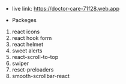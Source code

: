* live link: https://doctor-care-71f28.web.app 

* Packeges
1. react icons
2. react hook form
3. react helmet
4. sweet alerts
5. react-scroll-to-top
6. swiper
7. resct-preloaders 
8. smooth-scrollbar-react
